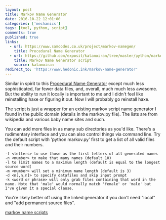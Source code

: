 ```yaml
---
layout: post
title: Markov Name Generator
date: 2016-10-22 12:01:00
categories: ['mechanics']
tags: [tool, python, script]
comments: true
published: true
links:
  - url: https://www.samcodes.co.uk/project/markov-namegen/
    title: Procedural Name Generator
  - url: https://github.com/exposit/katamoiran/tree/master/python/markov
    title: Markov Name Generator script
    source: katamoiran
redirect_to: 'https://www.hedonic.ink/markov-name-generator'
---
```


Similar in spirit to this [Procedural Name Generator](https://www.samcodes.co.uk/project/markov-namegen/) except much less sophisticated, far fewer data files, and, overall, much much less awesome. But the ability to run it locally is important to me and I didn't feel like reinstalling haxe or figuring it out. Now I will probably go reinstall haxe.

<!--more-->

The script is just a wrapper for an existing markov script name generator I found in the public domain (details in the markov.py file). The lists are from wikipedia and various baby name sites and such.

You can add more files in as many sub directories as you'd like. There's a rudimentary interface and you can also control things via command line. Try the default script with 'python markov.py' first to get a list of all valid files and their numbers.


```
-f <letters> to use those as the first letters of all generated names
-n <number> to make that many names (default 10)
-l to limit names to a maximum length (default is equal to the longest source word)
-m <number> will set a minimum name length (default is 3)
-d <n[,n,n]> to specify datafiles and skip input prompt
-k <word or phrase> will only grab files containing that word in the name. Note that 'male' would normally match 'female' or 'male' but I've given it a special clause.
```

You're likely better off using the linked generator if you don't need "local" and "add permanent source files".

<div id="button"><a href="https://github.com/exposit/katamoiran/tree/master/python/markov" class="btn btn-info">markov name scripts</a></div>
